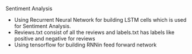 Sentiment Analysis 

* Using Recurrent Neural Network for building LSTM cells which is used for Sentiment Analysis.
* Reviews.txt consist of all the reviews and labels.txt has labels like positive and negative for reviews
* Using tensorflow for building RNNin feed forward network 